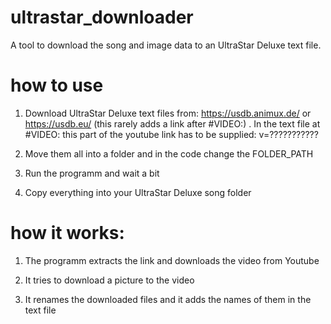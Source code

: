 # ultrastar_downloader
A tool to download the song and image data to an UltraStar Deluxe text file.


# how to use
1. Download UltraStar Deluxe text files from: https://usdb.animux.de/ or https://usdb.eu/ (this rarely adds a link after #VIDEO:) . In the text file at #VIDEO: this part of the youtube link has to be supplied: v=???????????

2. Move them all into a folder and in the code change the FOLDER_PATH

3. Run the programm and wait a bit

4. Copy everything into your UltraStar Deluxe song folder


# how it works:
1. The programm extracts the link and downloads the video from Youtube

2. It tries to download a picture to the video
  
3. It renames the downloaded files and  it adds the names of them in the text file
